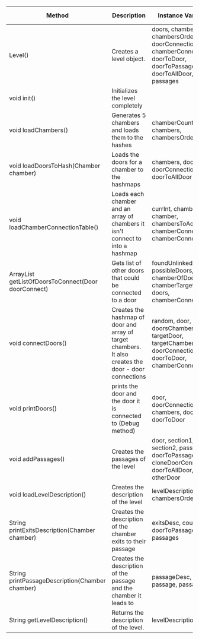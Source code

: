 | Method                                                    | Description                                                                                           | Instance Variables                                                                                                        | Class Methods                                                       | Other Methods                                                                                                                                                                                                  | Line count |
|-----------------------------------------------------------|-------------------------------------------------------------------------------------------------------|---------------------------------------------------------------------------------------------------------------------------|---------------------------------------------------------------------|----------------------------------------------------------------------------------------------------------------------------------------------------------------------------------------------------------------|------------|
| Level()                                                   | Creates a level object.                                                                               | doors, chambers, chambersOrdered, doorConnections, chamberConnections, doorToDoor, doorToPassage, doorToAllDoor, passages | init                                                                |                                                                                                                                                                                                                | 10         |
| void init()                                               | Initializes the level completely                                                                      |                                                                                                                           | loadChambers, loadChamberConnectionTable, connectDoors, addPassages |                                                                                                                                                                                                                | 4          |
| void loadChambers()                                       | Generates 5 chambers and loads them to the hashes                                                     | chamberCount, chambers, chambersOrdered                                                                                   | loadDoorsToHash                                                     | chambers.put, chambersOrdered.put                                                                                                                                                                              | 6          |
| void loadDoorsToHash(Chamber chamber)                     | Loads the doors for a chamber to the hashmaps                                                         | chambers,  doors, doorConnections, doorToAllDoor                                                                          |                                                                     | chambers.get, chamber.getDoors, doors.put, doorConnections.put, doorToAllDoor.put                                                                                                                              | 6          |
| void loadChamberConnectionTable()                         | Loads each chamber and an array of chambers it isn't connect to into a hashmap                        | currInt, chambers, chamber,  chambersToAdd, chamberConnect, chamberConnections                                            |                                                                     | chambers.keySet, chambers.get, chambersToAdd.add, chamberConnections.put                                                                                                                                       | 8          |
| ArrayList<Door> getListOfDoorsToConnect(Door doorConnect) | Gets list of other doors that could be connected to a door                                            | foundUnlinked, possibleDoors, chamberOfDoor, rand, chamberTargets, door, doors, chamberConnections                        |                                                                     | doors.get, chamberConnections.get, chamberTargets.getDoors, possibleDoors.add, rand.nextInt, possibleDoors.size                                                                                                | 14         |
| void connectDoors()                                       | Creates the hashmap of door and array of target chambers. It also creates the door - door connections | random, door, doorsChamber, doors, targetDoor, targetChamber, doorConnections, doorToDoor, chamberConnections             | getListOfDoorsToConnect                                             | doors.keySet, door.isLinked, doors.get, random.nextInt, doorConnections.get, doorToDoor.put, doorToPassage.put, doorToAllDoor, targetDoor.setLinked, door.setLinked, chamberConnections.get                    | 18         |
| void printDoors()                                         | prints the door and the door it is connected to (Debug method)                                        | door, doorConnections, chambers, doors, doorToDoor                                                                        | connectDoors                                                        | doorConnections.keySet, chambers.get, doorConnections.get,doorToDoor.getSystem.out.println,                                                                                                                    | 6          |
| void addPassages()                                        | Creates the passages of the level                                                                     | door, section1, section2, passage, doorToPassage, count, cloneDoorConnections, doorToAllDoor, otherDoor                   |                                                                     | doorToAllDoor.keySet, doorToAllDoor.get, cloneDoorConnections.keySet, cloneDoorConnections.get,passage.addPassageSection, passage.addDoor, doorToPassage.get.add,cloneDoorConnections.get.remove, passages.put | 20         |
| void loadLevelDescription()                               | Creates the description of the level                                                                  | levelDescription, chambersOrdered                                                                                         | printExitsDescription, printPassageDescription                      | chambersOrdered.keySet, chambersOrdered.get, Chamber.getDescription                                                                                                                                            | 7          |
| String printExitsDescription(Chamber chamber)             | Creates the description of the chamber exits to their passage                                         | exitsDesc, count,  door, doorToPassage, passages                                                                          |                                                                     | chamber.getDoors, doorToPassage.get.size, doorToPassage.get.get, passages.get                                                                                                                                  | 11         |
| String printPassageDescription(Chamber chamber)           | Creates the description of the passage and the chamber it leads to                                    | passageDesc,  passage, passages                                                                                           |                                                                     | passages.keySet, passages.get, passage.getDescription                                                                                                                                                          | 4          |
| String getLevelDescription()                              | Returns the description of the level.                                                                 | levelDescription                                                                                                          | loadLevelDescription                                                |                                                                                                                                                                                                                | 2          |